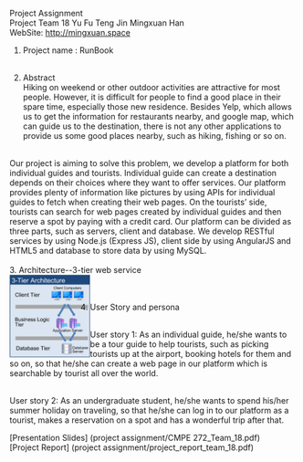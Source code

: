 Project Assignment <br>
Project Team 18  Yu Fu   Teng Jin    Mingxuan Han <br>
WebSite: http://mingxuan.space <br>


1. Project name : RunBook <br><br>

2. Abstract <br>
Hiking on weekend or other outdoor activities are attractive for most people. However, it is difficult for people to find a good place in their spare time, especially those new residence. Besides Yelp, which allows us to get the information for restaurants nearby, and google map, which can guide us to the destination, there is not any other applications to provide us some good places nearby, such as hiking, fishing or so on.<br>
<br>
Our project is aiming to solve this problem, we develop a platform for both individual guides and tourists. Individual guide can create a destination depends on their choices where they want to offer services. Our platform provides plenty of information like pictures by using APIs for individual guides to fetch when creating their web pages. On the tourists’ side, tourists can search for web pages created by individual guides and then reserve a spot by paying with a credit card. Our platform can be divided as three parts, such as servers, client and database. We develop RESTful services by using Node.js (Express JS), client side by using AngularJS and HTML5 and database to store data by using MySQL. <br>
<br>
3. Architecture--3-tier web service<br>
<img src="https://github.com/SJSU272Lab/Fall16-Team18/blob/master/project%20assignment/3tier.jpg" width="28%" align="left"><br>
<br>

4. User Story and persona <br>
<br>
User story 1: As an individual guide, he/she wants to be a tour guide to help tourists, such as picking tourists up at the airport, booking hotels for them and so on, so that he/she can create a web page in our platform which is searchable by tourist all over the world.<br>
<br>

User story 2: As an undergraduate student, he/she wants to spend his/her summer holiday on traveling, so that he/she can log in to our platform as a tourist, makes a reservation on a spot and has a wonderful trip after that.<br>


[Presentation Slides] (project assignment/CMPE 272_Team_18.pdf) <br>
[Project Report] (project assignment/project_report_team_18.pdf)    